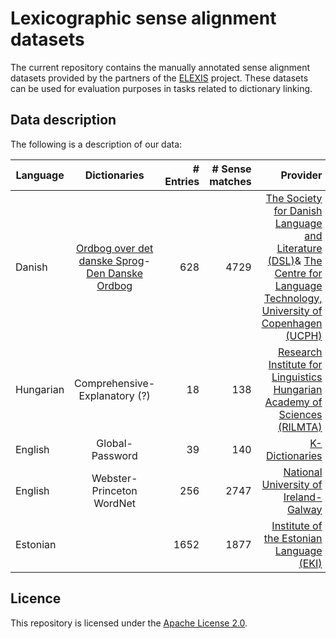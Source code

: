 # Lexicographic sense alignment datasets

The current repository contains the manually annotated sense alignment datasets provided by the partners of the [ELEXIS](https://elex.is/) project. These datasets can be used for evaluation purposes in tasks related to dictionary linking. 


## Data description

The following is a description of our data: 

| Language        | Dictionaries           | # Entries  | # Sense matches | Provider |
| ------------- |:-------------:| -----:| -----:| -----: |
| Danish      | [Ordbog over det danske Sprog](https://ordnet.dk/ods)-[Den Danske Ordbog](https://ordnet.dk/ddo) | 628 | 4729 | [The Society for Danish Language and Literature (DSL)](https://dsl.dk/)& [The Centre for Language Technology, University of Copenhagen (UCPH)](https://cst.ku.dk)|
| Hungarian | Comprehensive-Explanatory (?) | 18 | 138 | [Research Institute for Linguistics Hungarian Academy of Sciences (RILMTA)](http://www.nytud.hu/eng/) |
| English | Global-Password | 39 | 140 | [K-Dictionaries](https://www.lexicala.com/)|
| English | Webster-Princeton WordNet | 256 | 2747 | [National University of Ireland-Galway](http://www.nuigalway.ie/)|
|Estonian| | 1652 | 1877 | [Institute of the Estonian Language (EKI)](https://www.eki.ee)|

## Licence

This repository is licensed under the [Apache License 2.0](https://raw.githubusercontent.com/elexis-eu/Sense-alignment-datasets/master/LICENSE).

